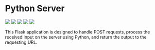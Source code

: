 # Python Server
![](https://badge.creative-minds.studio/Vishal-Pattar/python-server/views?color=tomato)
![](https://badge.creative-minds.studio/Vishal-Pattar/python-server/clones?color=tomato)
![](https://badge.creative-minds.studio/Vishal-Pattar/python-server/forks?color=tomato)
![](https://badge.creative-minds.studio/Vishal-Pattar/python-server/downloads?color=tomato)
![](https://badge.creative-minds.studio/Vishal-Pattar/python-server/commits?color=tomato)

This Flask application is designed to handle POST requests, process the received input on the server using Python, and return the output to the requesting URL.
